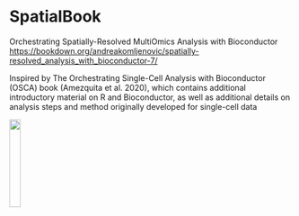 # SpatialBook

Orchestrating Spatially-Resolved MultiOmics Analysis with Bioconductor 
https://bookdown.org/andreakomljenovic/spatially-resolved_analysis_with_bioconductor-7/

Inspired by The Orchestrating Single-Cell Analysis with Bioconductor (OSCA) book (Amezquita et al. 2020), which contains additional introductory material on R and Bioconductor, as well as additional details on analysis steps and method originally developed for single-cell data


<img src="https://github.com/wirawara/SpatialBook/assets/14986121/90b5337b-44ef-4fce-bc73-f97e45ab6fa8" width=20% height=20%>

